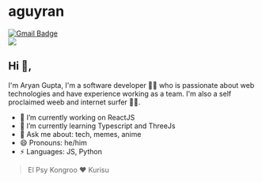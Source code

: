 # aguyran

[![Gmail Badge](https://img.shields.io/badge/-aguyran@outlook.com-c14438?style=flat-square&logo=Gmail&logoColor=white&link=mailto:aguyran@outlook.com)](mailto:aguyran@outlook.com)
<br/>
<img src="https://c.tenor.com/rK3k9EgLkhEAAAAC/steins-gate.gif" />
## Hi 👋, 
I'm Aryan Gupta, I'm a software developer 👨‍💻 who is passionate about web technologies and have experience working as a team. I'm also a self proclaimed weeb and internet surfer 
🏄‍♂️. 

- 🔭 I’m currently working on ReactJS
- 🌱 I’m currently learning Typescript and ThreeJs
- 💬 Ask me about: tech, memes, anime
- 😄 Pronouns: he/him
-  ⚡ Languages: JS, Python


> El Psy Kongroo ❤ Kurisu
